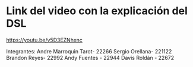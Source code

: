 # Link del video con la explicación del DSL

https://youtu.be/v5D3EZNhxnc

Integrantes:
Andre Marroquin Tarot- 22266
Sergio Orellana- 221122
Brandon Reyes- 22992
Andy Fuentes - 22944
Davis Roldán - 22672
